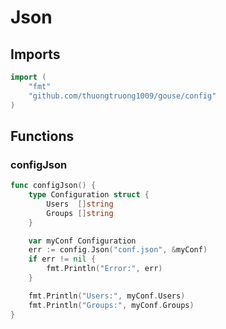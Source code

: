 # Json

## Imports

```go
import (
	"fmt"	"github.com/thuongtruong1009/gouse/config")
```
## Functions


### configJson

```go
func configJson() {
	type Configuration struct {
		Users  []string
		Groups []string
	}

	var myConf Configuration
	err := config.Json("conf.json", &myConf)
	if err != nil {
		fmt.Println("Error:", err)
	}

	fmt.Println("Users:", myConf.Users)
	fmt.Println("Groups:", myConf.Groups)
}```
